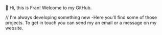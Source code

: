 👋 Hi, this is Fran! Welcome to my GitHub.

// I'm always developing something new -Here you'll find some of those projects. To get in touch you can send my an email or a message on my website.
</html>
